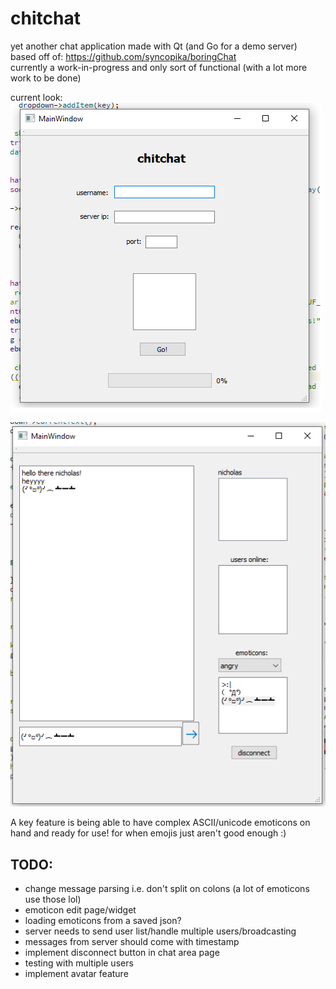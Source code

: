 # chitchat    
    
yet another chat application made with Qt (and Go for a demo server)    
based off of: https://github.com/syncopika/boringChat    
currently a work-in-progress and only sort of functional (with a lot more work to be done)    
    
current look:    
![the login page](screenshots/loginPage.png)    
    
![the chat page](screenshots/chatArea.png)    
    
A key feature is being able to have complex ASCII/unicode emoticons on hand and ready for use! for when emojis just aren't good enough :)    
    
## TODO:    
- change message parsing i.e. don't split on colons (a lot of emoticons use those lol)
- emoticon edit page/widget
- loading emoticons from a saved json?
- server needs to send user list/handle multiple users/broadcasting
- messages from server should come with timestamp
- implement disconnect button in chat area page
- testing with multiple users
- implement avatar feature